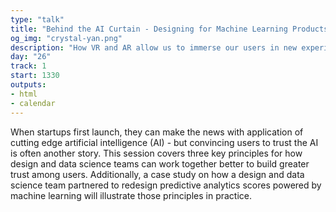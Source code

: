 ```yaml
---
type: "talk"
title: "Behind the AI Curtain - Designing for Machine Learning Products"
og_img: "crystal-yan.png"
description: "How VR and AR allow us to immerse our users in new experiences?"
day: "26"
track: 1
start: 1330
outputs:
- html
- calendar
---
```


When startups first launch, they can make the news with application of cutting edge artificial intelligence (AI) - but convincing users to trust the AI is often another story. This session covers three key principles for how design and data science teams can work together better to build greater trust among users. Additionally, a case study on how a design and data science team partnered to redesign predictive analytics scores powered by machine learning will illustrate those principles in practice.